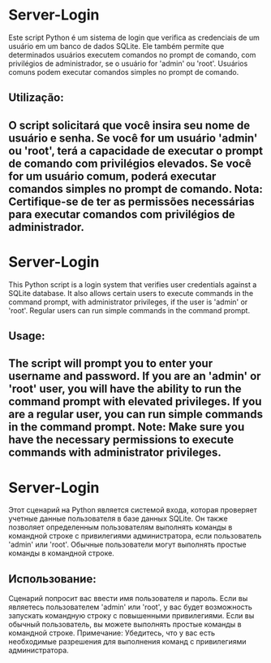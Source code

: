 
# Server-Login
Este script Python é um sistema de login que verifica as credenciais de um usuário em um banco de dados SQLite. Ele também permite que determinados usuários executem comandos no prompt de comando, com privilégios de administrador, se o usuário for 'admin' ou 'root'. Usuários comuns podem executar comandos simples no prompt de comando.

## Utilização:
O script solicitará que você insira seu nome de usuário e senha.
Se você for um usuário 'admin' ou 'root', terá a capacidade de executar o prompt de comando com privilégios elevados.
Se você for um usuário comum, poderá executar comandos simples no prompt de comando.
Nota: Certifique-se de ter as permissões necessárias para executar comandos com privilégios de administrador.
---
# Server-Login
This Python script is a login system that verifies user credentials against a SQLite database. It also allows certain users to execute commands in the command prompt, with administrator privileges, if the user is 'admin' or 'root'. Regular users can run simple commands in the command prompt.

## Usage:
The script will prompt you to enter your username and password.
If you are an 'admin' or 'root' user, you will have the ability to run the command prompt with elevated privileges.
If you are a regular user, you can run simple commands in the command prompt.
Note: Make sure you have the necessary permissions to execute commands with administrator privileges.
---


# Server-Login
Этот сценарий на Python является системой входа, которая проверяет учетные данные пользователя в базе данных SQLite. Он также позволяет определенным пользователям выполнять команды в командной строке с привилегиями администратора, если пользователь 'admin' или 'root'. Обычные пользователи могут выполнять простые команды в командной строке.

## Использование:
Сценарий попросит вас ввести имя пользователя и пароль.
Если вы являетесь пользователем 'admin' или 'root', у вас будет возможность запускать командную строку с повышенными привилегиями.
Если вы обычный пользователь, вы можете выполнять простые команды в командной строке.
Примечание: Убедитесь, что у вас есть необходимые разрешения для выполнения команд с привилегиями администратора.
